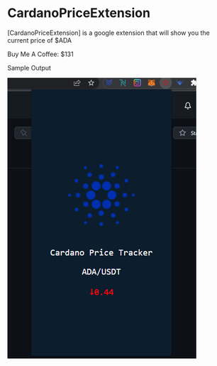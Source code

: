 # CardanoPriceExtension
[CardanoPriceExtension] is a google extension that will show you the current price of $ADA

Buy Me A Coffee: $131

Sample Output

![](images/Capture.PNG)
